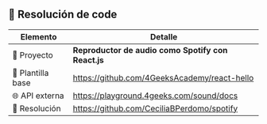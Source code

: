 ## 📌 Resolución de code

| Elemento         | Detalle                                                                 |
|------------------|-------------------------------------------------------------------------|
| 🧩 Proyecto       | **Reproductor de audio como Spotify con React.js**                     |
| 🧱 Plantilla base | https://github.com/4GeeksAcademy/react-hello           |
| 🌐 API externa    | https://playground.4geeks.com/sound/docs           |
| 📏 Resolución     | https://github.com/CeciliaBPerdomo/spotify  |
